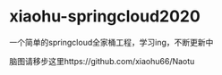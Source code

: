 # xiaohu-springcloud2020
一个简单的springcloud全家桶工程，学习ing，不断更新中

脑图请移步这里https://github.com/xiaohu66/Naotu

